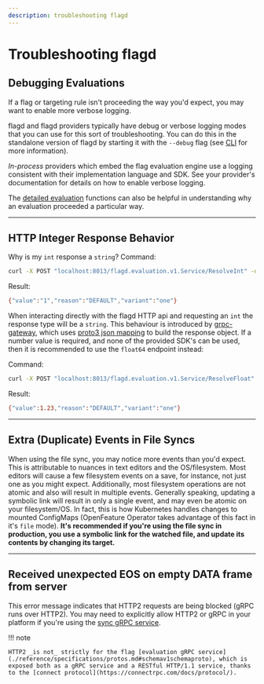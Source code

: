 ```yaml
---
description: troubleshooting flagd
---
```


# Troubleshooting flagd

## Debugging Evaluations

If a flag or targeting rule isn't proceeding the way you'd expect, you may want to enable more verbose logging.

flagd and flagd providers typically have debug or verbose logging modes that you can use for this sort of troubleshooting.
You can do this in the standalone version of flagd by starting it with the `--debug` flag (see [CLI](./reference/flagd-cli/flagd.md) for more information).

_In-process_ providers which embed the flag evaluation engine use a logging consistent with their implementation language and SDK.
See your provider's documentation for details on how to enable verbose logging.

The [detailed evaluation](https://openfeature.dev/docs/reference/concepts/evaluation-api#detailed-evaluation) functions can also be helpful in understanding why an evaluation proceeded a particular way.

---

## HTTP Integer Response Behavior

Why is my `int` response a `string`?
Command:

```sh
curl -X POST "localhost:8013/flagd.evaluation.v1.Service/ResolveInt" -d '{"flagKey":"myIntFlag","context":{}}' -H "Content-Type: application/json"
```

Result:

```sh
{"value":"1","reason":"DEFAULT","variant":"one"}
```

When interacting directly with the flagd HTTP api and requesting an `int` the response type will be a `string`.
This behaviour is introduced by [grpc-gateway](https://github.com/grpc-ecosystem/grpc-gateway), which uses [proto3 json mapping](https://developers.google.com/protocol-buffers/docs/proto3#json) to build the response object.
If a number value is required, and none of the provided SDK's can be used, then it is recommended to use the `float64` endpoint instead:  

Command:

```sh
curl -X POST "localhost:8013/flagd.evaluation.v1.Service/ResolveFloat" -d '{"flagKey":"myIntFlag","context":{}}' -H "Content-Type: application/json"
```

Result:

```sh
{"value":1.23,"reason":"DEFAULT","variant":"one"}
```

---

## Extra (Duplicate) Events in File Syncs

When using the file sync, you may notice more events than you'd expect.
This is attributable to nuances in text editors and the OS/filesystem.
Most editors will cause a few filesystem events on a save, for instance, not just one as you might expect.
Additionally, most filesystem operations are not atomic and also will result in multiple events.
Generally speaking, updating a symbolic link will result in only a single event, and may even be atomic on your filesystem/OS.
In fact, this is how Kubernetes handles changes to mounted ConfigMaps (OpenFeature Operator takes advantage of this fact in it's `file` mode).
**It's recommended if you're using the file sync in production, you use a symbolic link for the watched file, and update its contents by changing its target.**

---

## Received unexpected EOS on empty DATA frame from server

This error message indicates that HTTP2 requests are being blocked (gRPC runs over HTTP2).
You may need to explicitly allow HTTP2 or gRPC in your platform if you're using the [sync gRPC service](./reference/specifications/protos.md#syncv1sync_serviceproto).

!!! note

    HTTP2 _is not_ strictly for the flag [evaluation gRPC service](./reference/specifications/protos.md#schemav1schemaproto), which is exposed both as a gRPC service and a RESTful HTTP/1.1 service, thanks to the [connect protocol](https://connectrpc.com/docs/protocol/).

